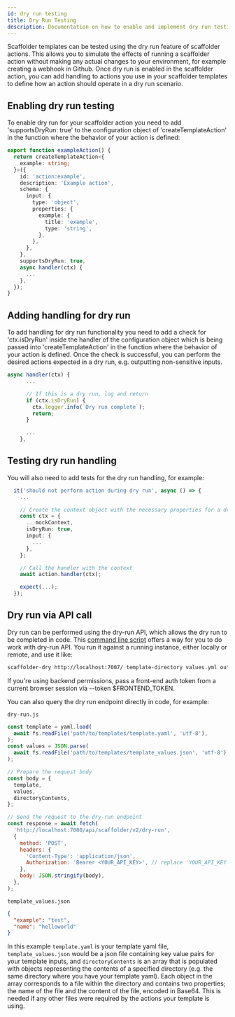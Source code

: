 ```yaml
---
id: dry run testing
title: Dry Run Testing
description: Documentation on how to enable and implement dry run testing in actions
---
```


Scaffolder templates can be tested using the dry run feature of scaffolder actions. This allows you to simulate the effects of running a scaffolder action without making any actual changes to your environment, for example creating a webhook in Github. Once dry run is enabled in the scaffolder action, you can add handling to actions you use in your scaffolder templates to define how an action should operate in a dry run scenario.

## Enabling dry run testing

To enable dry run for your scaffolder action you need to add 'supportsDryRun: true' to the configuration object of 'createTemplateAction' in the function where the behavior of your action is defined:

```typescript
export function exampleAction() {
  return createTemplateAction<{
    example: string;
  }>({
    id: 'action:example',
    description: 'Example action',
    schema: {
      input: {
        type: 'object',
        properties: {
          example: {
            title: 'example',
            type: 'string',
          },
        },
      },
    },
    supportsDryRun: true,
    async handler(ctx) {
      ...
    },
  });
}
```

## Adding handling for dry run

To add handling for dry run functionality you need to add a check for 'ctx.isDryRun' inside the handler of the configuration object which is being passed into 'createTemplateAction' in the function where the behavior of your action is defined. Once the check is successful, you can perform the desired actions expected in a dry run, e.g. outputting non-sensitive inputs.

```typescript
async handler(ctx) {
      ...

      // If this is a dry run, log and return
      if (ctx.isDryRun) {
        ctx.logger.info(`Dry run complete`);
        return;
      }

      ...
    },
```

## Testing dry run handling

You will also need to add tests for the dry run handling, for example:

```typescript
  it('should not perform action during dry run', async () => {
    ...

    // Create the context object with the necessary properties for a dry run
    const ctx = {
      ...mockContext,
      isDryRun: true,
      input: {
        ...
      },
    };

    // Call the handler with the context
    await action.handler(ctx);

    expect(...);
  });
```

## Dry run via API call

Dry run can be performed using the dry-run API, which allows the dry run to be completed in code.
This [command line script](https://github.com/backstage/backstage/blob/master/contrib/scaffolder/template-testing-dry-run.md) offers a way for you to do work with dry-run API. You run it against a running instance, either locally or remote, and use it like:

```bash
scaffolder-dry http://localhost:7007/ template-directory values.yml output-directory
```

If you're using backend permissions, pass a front-end auth token from a current browser session via --token $FRONTEND_TOKEN.

You can also query the dry run endpoint directly in code, for example:

`dry-run.js`

```javascript
const template = yaml.load(
  await fs.readFile('path/to/templates/template.yaml', 'utf-8'),
);
const values = JSON.parse(
  await fs.readFile('path/to/templates/template_values.json', 'utf-8'),
);

// Prepare the request body
const body = {
  template,
  values,
  directoryContents,
};

// Send the request to the dry-run endpoint
const response = await fetch(
  'http://localhost:7000/api/scaffolder/v2/dry-run',
  {
    method: 'POST',
    headers: {
      'Content-Type': 'application/json',
      Authorization: 'Bearer <YOUR_API_KEY>', // replace 'YOUR_API_KEY' with your actual API key
    },
    body: JSON.stringify(body),
  },
);
```

`template_values.json`

```json
{
  "example": "test",
  "name": "helloworld"
}
```

In this example `template.yaml` is your template yaml file, `template_values.json` would be a json file containing key value pairs for your template inputs, and `directoryContents` is an array that is populated with objects representing the contents of a specified directory (e.g. the same directory where you have your template yaml). Each object in the array corresponds to a file within the directory and contains two properties; the name of the file and the content of the file, encoded in Base64.
This is needed if any other files were required by the actions your template is using.

